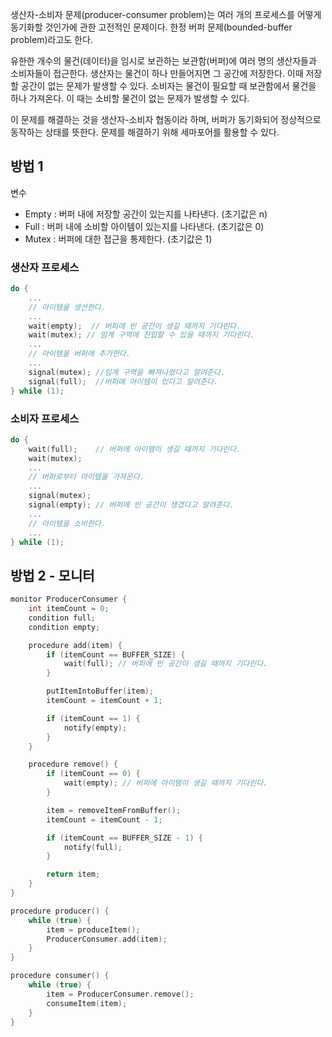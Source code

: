 
생산자-소비자 문제(producer-consumer problem)는 여러 개의 프로세스를 어떻게 동기화할 것인가에 관한 고전적인 문제이다. 한정 버퍼 문제(bounded-buffer problem)라고도 한다.

유한한 개수의 물건(데이터)을 임시로 보관하는 보관함(버퍼)에 여러 명의 생산자들과 소비자들이 접근한다. 생산자는 물건이 하나 만들어지면 그 공간에 저장한다. 이때 저장할 공간이 없는 문제가 발생할 수 있다. 소비자는 물건이 필요할 때 보관함에서 물건을 하나 가져온다. 이 때는 소비할 물건이 없는 문제가 발생할 수 있다.

이 문제를 해결하는 것을 생산자-소비자 협동이라 하며, 버퍼가 동기화되어 정상적으로 동작하는 상태를 뜻한다. 문제를 해결하기 위해 세마포어를 활용할 수 있다.

## 방법 1

변수
- Empty : 버퍼 내에 저장할 공간이 있는지를 나타낸다. (초기값은 n)
- Full : 버퍼 내에 소비할 아이템이 있는지를 나타낸다. (초기값은 0)
- Mutex : 버퍼에 대한 접근을 통제한다. (초기값은 1)

### 생산자 프로세스

```c
do {
    ...
    // 아이템을 생산한다.
    ...
    wait(empty);  // 버퍼에 빈 공간이 생길 때까지 기다린다.
    wait(mutex); // 임계 구역에 진입할 수 있을 때까지 기다린다.
    ...
    // 아이템을 버퍼에 추가한다.
    ...
    signal(mutex); //임계 구역을 빠져나왔다고 알려준다.
    signal(full);  //버퍼에 아이템이 있다고 알려준다.
} while (1);
```

### 소비자 프로세스

```c
do {
    wait(full);    // 버퍼에 아이템이 생길 때까지 기다린다.
    wait(mutex);
    ...
    // 버퍼로부터 아이템을 가져온다.
    ...
    signal(mutex);
    signal(empty); // 버퍼에 빈 공간이 생겼다고 알려준다.
    ...
    // 아이템을 소비한다.
    ...
} while (1);
```

## 방법 2 - 모니터

```c
monitor ProducerConsumer {
    int itemCount = 0;
    condition full;
    condition empty;

    procedure add(item) {
        if (itemCount == BUFFER_SIZE) {
            wait(full); // 버퍼에 빈 공간이 생길 때까지 기다린다.
        }

        putItemIntoBuffer(item);
        itemCount = itemCount + 1;

        if (itemCount == 1) {
            notify(empty);
        }
    }

    procedure remove() {
        if (itemCount == 0) {
            wait(empty); // 버퍼에 아이템이 생길 때까지 기다린다.
        }

        item = removeItemFromBuffer();
        itemCount = itemCount - 1;

        if (itemCount == BUFFER_SIZE - 1) {
            notify(full);
        }

        return item;
    }
}

procedure producer() {
    while (true) {
        item = produceItem();
        ProducerConsumer.add(item);
    }
}

procedure consumer() {
    while (true) {
        item = ProducerConsumer.remove();
        consumeItem(item);
    }
}
```